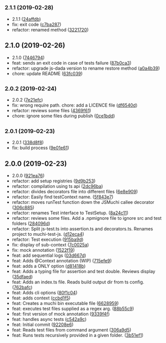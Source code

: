 ## <small>2.1.1 (2019-02-28)</small>

* 2.1.1 ([24affdb](https://github.com/machi1990/muchi-ts/commit/24affdb))
* fix: exit code ([c7ba287](https://github.com/machi1990/muchi-ts/commit/c7ba287))
* refactor: renamed method ([3221720](https://github.com/machi1990/muchi-ts/commit/3221720))



## 2.1.0 (2019-02-26)

* 2.1.0 ([7446794](https://github.com/machi1990/muchi-ts/commit/7446794))
* feat: sends an exit code in case of tests failure ([87b0ca3](https://github.com/machi1990/muchi-ts/commit/87b0ca3))
* refactor: upgrade js-dada version to rename restore method ([a0a4b39](https://github.com/machi1990/muchi-ts/commit/a0a4b39))
* chore: update README ([63fc039](https://github.com/machi1990/muchi-ts/commit/63fc039))



## <small>2.0.2 (2019-02-24)</small>

* 2.0.2 ([7e21efc](https://github.com/machi1990/muchi-ts/commit/7e21efc))
* fix: wrong require path. chore: add a LICENCE file ([df6540d](https://github.com/machi1990/muchi-ts/commit/df6540d))
* refactor: reviews some files ([4369f61](https://github.com/machi1990/muchi-ts/commit/4369f61))
* chore: ignore some files during publish ([0ce1bdd](https://github.com/machi1990/muchi-ts/commit/0ce1bdd))



## <small>2.0.1 (2019-02-23)</small>

* 2.0.1 ([338d8f8](https://github.com/machi1990/muchi-ts/commit/338d8f8))
* fix: build process ([9e01e61](https://github.com/machi1990/muchi-ts/commit/9e01e61))



## 2.0.0 (2019-02-23)

* 2.0.0 ([921ea76](https://github.com/machi1990/muchi-ts/commit/921ea76))
* refactor: add setup registries ([9d9b253](https://github.com/machi1990/muchi-ts/commit/9d9b253))
* refactor: compilation using ts api ([2dc96ba](https://github.com/machi1990/muchi-ts/commit/2dc96ba))
* refactor: divides decorators file into different files ([6e8e909](https://github.com/machi1990/muchi-ts/commit/6e8e909))
* refactor: Easily find testContext name. ([5f843e7](https://github.com/machi1990/muchi-ts/commit/5f843e7))
* refactor: moves runTest function down the JSMuchi callee  decorator ([306c885](https://github.com/machi1990/muchi-ts/commit/306c885))
* refactor: renames Test interface to TestSetup. ([8a24c11](https://github.com/machi1990/muchi-ts/commit/8a24c11))
* refactor: reviews some files. Add a .npmignore file to ignore src and test folders ([284096d](https://github.com/machi1990/muchi-ts/commit/284096d))
* refactor: Split js-test.ts into assertion.ts and decorators.ts. Renames project to muchi-test-js. ([d12eca4](https://github.com/machi1990/muchi-ts/commit/d12eca4))
* refactor: Test execution ([915ba9d](https://github.com/machi1990/muchi-ts/commit/915ba9d))
* fix: display of sub-context ([7c0025a](https://github.com/machi1990/muchi-ts/commit/7c0025a))
* fix: mock annotation ([1522f19](https://github.com/machi1990/muchi-ts/commit/1522f19))
* feat: add sequential logs ([03d667d](https://github.com/machi1990/muchi-ts/commit/03d667d))
* feat: Adds @Context annotation  (WIP) ([715efe9](https://github.com/machi1990/muchi-ts/commit/715efe9))
* feat: adds a ONLY option ([d81418b](https://github.com/machi1990/muchi-ts/commit/d81418b))
* feat: Adds a typing file for assertion and test double. Reviews display ([35dfaed](https://github.com/machi1990/muchi-ts/commit/35dfaed))
* feat: Adds an index.ts file. Reads build output dir from ts config. ([762bafc](https://github.com/machi1990/muchi-ts/commit/762bafc))
* feat: Adds cli options ([80f1c04](https://github.com/machi1990/muchi-ts/commit/80f1c04))
* feat: adds context ([ccbd1f5](https://github.com/machi1990/muchi-ts/commit/ccbd1f5))
* feat: Creates a muchi bin executable file ([6628959](https://github.com/machi1990/muchi-ts/commit/6628959))
* feat: executes test files supplied as a regex arg. ([88b55c9](https://github.com/machi1990/muchi-ts/commit/88b55c9))
* feat: first version of mock annotation ([9339f4f](https://github.com/machi1990/muchi-ts/commit/9339f4f))
* feat: handles async tests ([c542a9c](https://github.com/machi1990/muchi-ts/commit/c542a9c))
* feat: Initial commit ([92208e6](https://github.com/machi1990/muchi-ts/commit/92208e6))
* feat: Reads test files from command argument ([306a9d5](https://github.com/machi1990/muchi-ts/commit/306a9d5))
* feat: Runs tests recursively provided in a given folder. ([3b51ef1](https://github.com/machi1990/muchi-ts/commit/3b51ef1))



